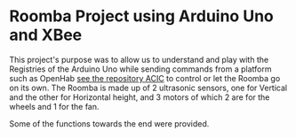 # Roomba Project using Arduino Uno and XBee

This project's purpose was to allow us to understand and play with the Registries of the Arduino Uno while sending commands from a platform such as OpenHab [see the repository ACIC](https://github.com/Henrique-DeSousa/ACIC-2023-G4) to control or let the Roomba go on its own. The Roomba is made up of 2 ultrasonic sensors, one for Vertical and the other for Horizontal height, and 3 motors of which 2 are for the wheels and 1 for the fan.


Some of the functions towards the end were provided.
